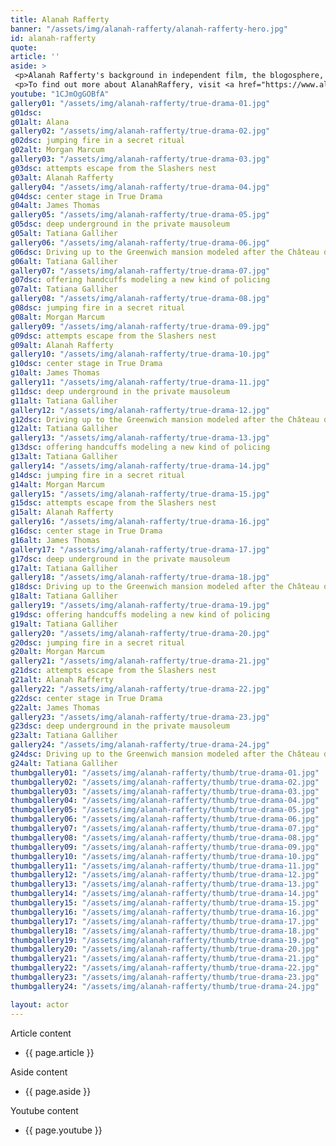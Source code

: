 ```yaml
---
title: Alanah Rafferty
banner: "/assets/img/alanah-rafferty/alanah-rafferty-hero.jpg"
id: alanah-rafferty
quote: 
article: ''
aside: >
 <p>Alanah Rafferty's background in independent film, the blogosphere, and on stage, made her a natural choice to play Sara Pullin – the LA movie Star and Bacchae. "I was very drawn to this script because it's visceral – this is a horror movie in service of asking the question, 'Why violence against women?' And I loved playing a Bacchae. The Bacchae in this film are special. The Bacchae in Euripides are strong, ferocious and connected with nature. But here – for the first time – we get to see their smarts – they are the guides to bring you into the world of the classics and the full world of our intellectual inheritance. They're physically strong – and, they are mentally formidable. I would say, the Bacchae are the prime protagonists in this story.  It's their rage at senseless violence that causes them to summon Dionysos. I don’t have to tell you how fun it is as an actress to play the victim and the prime agent – all in service of creating a new kind of cinema."</p>
 <p>To find out more about AlanahRaffery, visit <a href="https://www.alanah-rafferty.com/" target="_blank" class="underline mail-link">www.alanah-rafferty.com</a></p>
youtube: "1CJmOgGOBfA"
gallery01: "/assets/img/alanah-rafferty/true-drama-01.jpg"
g01dsc: 
g01alt: Alana 
gallery02: "/assets/img/alanah-rafferty/true-drama-02.jpg"
g02dsc: jumping fire in a secret ritual
g02alt: Morgan Marcum
gallery03: "/assets/img/alanah-rafferty/true-drama-03.jpg"
g03dsc: attempts escape from the Slashers nest
g03alt: Alanah Rafferty
gallery04: "/assets/img/alanah-rafferty/true-drama-04.jpg"
g04dsc: center stage in True Drama
g04alt: James Thomas
gallery05: "/assets/img/alanah-rafferty/true-drama-05.jpg"
g05dsc: deep underground in the private mausoleum
g05alt: Tatiana Galliher
gallery06: "/assets/img/alanah-rafferty/true-drama-06.jpg"
g06dsc: Driving up to the Greenwich mansion modeled after the Château de Malmaison in French
g06alt: Tatiana Galliher
gallery07: "/assets/img/alanah-rafferty/true-drama-07.jpg"
g07dsc: offering handcuffs modeling a new kind of policing
g07alt: Tatiana Galliher
gallery08: "/assets/img/alanah-rafferty/true-drama-08.jpg"
g08dsc: jumping fire in a secret ritual
g08alt: Morgan Marcum
gallery09: "/assets/img/alanah-rafferty/true-drama-09.jpg"
g09dsc: attempts escape from the Slashers nest
g09alt: Alanah Rafferty
gallery10: "/assets/img/alanah-rafferty/true-drama-10.jpg"
g10dsc: center stage in True Drama
g10alt: James Thomas
gallery11: "/assets/img/alanah-rafferty/true-drama-11.jpg"
g11dsc: deep underground in the private mausoleum
g11alt: Tatiana Galliher
gallery12: "/assets/img/alanah-rafferty/true-drama-12.jpg"
g12dsc: Driving up to the Greenwich mansion modeled after the Château de Malmaison in French
g12alt: Tatiana Galliher
gallery13: "/assets/img/alanah-rafferty/true-drama-13.jpg"
g13dsc: offering handcuffs modeling a new kind of policing
g13alt: Tatiana Galliher
gallery14: "/assets/img/alanah-rafferty/true-drama-14.jpg"
g14dsc: jumping fire in a secret ritual
g14alt: Morgan Marcum
gallery15: "/assets/img/alanah-rafferty/true-drama-15.jpg"
g15dsc: attempts escape from the Slashers nest
g15alt: Alanah Rafferty
gallery16: "/assets/img/alanah-rafferty/true-drama-16.jpg"
g16dsc: center stage in True Drama
g16alt: James Thomas
gallery17: "/assets/img/alanah-rafferty/true-drama-17.jpg"
g17dsc: deep underground in the private mausoleum
g17alt: Tatiana Galliher
gallery18: "/assets/img/alanah-rafferty/true-drama-18.jpg"
g18dsc: Driving up to the Greenwich mansion modeled after the Château de Malmaison in French
g18alt: Tatiana Galliher
gallery19: "/assets/img/alanah-rafferty/true-drama-19.jpg"
g19dsc: offering handcuffs modeling a new kind of policing
g19alt: Tatiana Galliher
gallery20: "/assets/img/alanah-rafferty/true-drama-20.jpg"
g20dsc: jumping fire in a secret ritual
g20alt: Morgan Marcum
gallery21: "/assets/img/alanah-rafferty/true-drama-21.jpg"
g21dsc: attempts escape from the Slashers nest
g21alt: Alanah Rafferty
gallery22: "/assets/img/alanah-rafferty/true-drama-22.jpg"
g22dsc: center stage in True Drama
g22alt: James Thomas
gallery23: "/assets/img/alanah-rafferty/true-drama-23.jpg"
g23dsc: deep underground in the private mausoleum
g23alt: Tatiana Galliher
gallery24: "/assets/img/alanah-rafferty/true-drama-24.jpg"
g24dsc: Driving up to the Greenwich mansion modeled after the Château de Malmaison in French
g24alt: Tatiana Galliher
thumbgallery01: "/assets/img/alanah-rafferty/thumb/true-drama-01.jpg"
thumbgallery02: "/assets/img/alanah-rafferty/thumb/true-drama-02.jpg"
thumbgallery03: "/assets/img/alanah-rafferty/thumb/true-drama-03.jpg"
thumbgallery04: "/assets/img/alanah-rafferty/thumb/true-drama-04.jpg"
thumbgallery05: "/assets/img/alanah-rafferty/thumb/true-drama-05.jpg"
thumbgallery06: "/assets/img/alanah-rafferty/thumb/true-drama-06.jpg"
thumbgallery07: "/assets/img/alanah-rafferty/thumb/true-drama-07.jpg"
thumbgallery08: "/assets/img/alanah-rafferty/thumb/true-drama-08.jpg"
thumbgallery09: "/assets/img/alanah-rafferty/thumb/true-drama-09.jpg"
thumbgallery10: "/assets/img/alanah-rafferty/thumb/true-drama-10.jpg"
thumbgallery11: "/assets/img/alanah-rafferty/thumb/true-drama-11.jpg"
thumbgallery12: "/assets/img/alanah-rafferty/thumb/true-drama-12.jpg"
thumbgallery13: "/assets/img/alanah-rafferty/thumb/true-drama-13.jpg"
thumbgallery14: "/assets/img/alanah-rafferty/thumb/true-drama-14.jpg"
thumbgallery15: "/assets/img/alanah-rafferty/thumb/true-drama-15.jpg"
thumbgallery16: "/assets/img/alanah-rafferty/thumb/true-drama-16.jpg"
thumbgallery17: "/assets/img/alanah-rafferty/thumb/true-drama-17.jpg"
thumbgallery18: "/assets/img/alanah-rafferty/thumb/true-drama-18.jpg"
thumbgallery19: "/assets/img/alanah-rafferty/thumb/true-drama-19.jpg"
thumbgallery20: "/assets/img/alanah-rafferty/thumb/true-drama-20.jpg"
thumbgallery21: "/assets/img/alanah-rafferty/thumb/true-drama-21.jpg"
thumbgallery22: "/assets/img/alanah-rafferty/thumb/true-drama-22.jpg"
thumbgallery23: "/assets/img/alanah-rafferty/thumb/true-drama-23.jpg"
thumbgallery24: "/assets/img/alanah-rafferty/thumb/true-drama-24.jpg"

layout: actor
---
```


Article content
* {{ page.article }}

Aside content
* {{ page.aside }}

Youtube content
* {{ page.youtube }}

